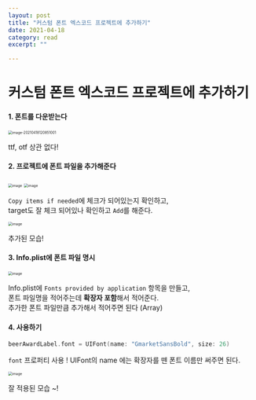 ```yaml
---
layout: post
title: "커스텀 폰트 엑스코드 프로젝트에 추가하기" 
date: 2021-04-18
category: read 
excerpt: ""

---
```


# 커스텀 폰트 엑스코드 프로젝트에 추가하기

#### 1. 폰트를 다운받는다

<img src="/Users/choyi/Library/Application Support/typora-user-images/image-20210418120851001.png" alt="image-20210418120851001" style="zoom:50%;" />

ttf, otf 상관 없다!

#### 2. 프로젝트에 폰트 파일을 추가해준다

<img src="https://user-images.githubusercontent.com/28949235/115132827-add89180-a03e-11eb-9e6b-361258aacbca.png" alt="image" style="zoom:50%;" />



 <img src="https://user-images.githubusercontent.com/28949235/115132874-fbed9500-a03e-11eb-8848-4daa14429228.png" alt="image" style="zoom:50%;" />

`Copy items if needed`에 체크가 되어있는지 확인하고,  
target도 잘 체크 되어있나 확인하고  `Add`를 해준다.

<img src="https://user-images.githubusercontent.com/28949235/115132899-22133500-a03f-11eb-8b61-325fb7b858fe.png" alt="image" style="zoom:50%;" /> 

추가된 모습!

#### 3. Info.plist에 폰트 파일 명시

<img src="https://user-images.githubusercontent.com/28949235/115133237-9b138c00-a041-11eb-9af9-fd42919afd88.png" alt="image" style="zoom:50%;" />

Info.plist에 `Fonts provided by application` 항목을 만들고,  
폰트 파일명을 적어주는데 **확장자 포함**해서 적어준다.  
추가한 폰트 파일만큼 추가해서 적어주면 된다 (Array)

#### 4. 사용하기

```swift
beerAwardLabel.font = UIFont(name: "GmarketSansBold", size: 26)
```

`font` 프로퍼티 사용 ! UIFont의 name 에는 확장자를 뗀 폰트 이름만 써주면 된다.

<img src="https://user-images.githubusercontent.com/28949235/115134783-31e64580-a04e-11eb-88d4-f02ae045b530.png" alt="image" style="zoom:50%;" />

잘 적용된 모습 ~!